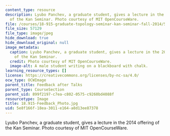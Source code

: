 ```yaml
---
content_type: resource
description: Lyubo Panchev, a graduate student, gives a lecture in the 2014 offering
  of the Kan Seminar. Photo courtesy of MIT OpenCourseWare.
file: /courses/18-915-graduate-topology-seminar-kan-seminar-fall-2014/5e8f166f18ea3011e164a8d13ee87378_18.915-Feedback_Photo.jpg
file_size: 57129
file_type: image/jpeg
hide_download: true
hide_download_original: null
image_metadata:
  caption: Lyubo Panchev, a graduate student, gives a lecture in the 2014 offering
    of the Kan Seminar.
  credit: Photo courtesy of MIT OpenCourseWare.
  image-alt: A male student writing on a blackboard with chalk.
learning_resource_types: []
license: https://creativecommons.org/licenses/by-nc-sa/4.0/
ocw_type: OCWImage
parent_title: Feedback after Talks
parent_type: CourseSection
parent_uid: 899f2197-c7ea-c802-0575-c9260bd4088f
resourcetype: Image
title: 18.915-Feedback_Photo.jpg
uid: 5e8f166f-18ea-3011-e164-a8d13ee87378
---
```

Lyubo Panchev, a graduate student, gives a lecture in the 2014 offering of the Kan Seminar. Photo courtesy of MIT OpenCourseWare.